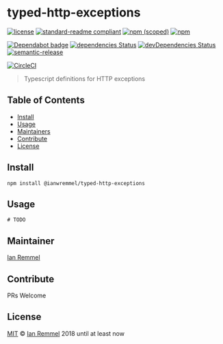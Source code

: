 # typed-http-exceptions

<!-- THIS FILE WAS GENERATED BY @ianwremmel/proj. PLEASE DO NOT REMOVE ANY COMMENTS THAT BEGING WITH "PROJ" -->

<!-- (optional) Put banner here -->

<!-- PROJ: Badges Start -->
[![license](https://img.shields.io/github/license/ianwremmel/typed-http-exceptions.svg)](https://github.com/ianwremmel/typed-http-exceptions/blob/master/LICENSE)
[![standard-readme compliant](https://img.shields.io/badge/readme%20style-standard-brightgreen.svg?style=flat-square)](https://github.com/RichardLitt/standard-readme)
[![npm (scoped)](https://img.shields.io/npm/v/@ianwremmel/typed-http-exceptions.svg)](https://www.npmjs.com/package/@ianwremmel/typed-http-exceptions)
[![npm](https://img.shields.io/npm/dm/@ianwremmel/typed-http-exceptions.svg)](https://www.npmjs.com/package/@ianwremmel/typed-http-exceptions)

[![Dependabot badge](https://img.shields.io/badge/Dependabot-active-brightgreen.svg)](https://dependabot.com/)
[![dependencies Status](https://david-dm.org/@ianwremmel/typed-http-exceptions/status.svg)](https://david-dm.org/@ianwremmel/typed-http-exceptions)
[![devDependencies Status](https://david-dm.org/@ianwremmel/typed-http-exceptions/dev-status.svg)](https://david-dm.org/@ianwremmel/typed-http-exceptions?type=dev)
[![semantic-release](https://img.shields.io/badge/%20%20%F0%9F%93%A6%F0%9F%9A%80-semantic--release-e10079.svg)](https://github.com/semantic-release/semantic-release)

[![CircleCI](https://circleci.com/gh/ianwremmel/typed-http-exceptions.svg?style=svg)](https://circleci.com/gh/ianwremmel/typed-http-exceptions)
<!-- PROJ: Badges End -->

> Typescript definitions for HTTP exceptions

## Table of Contents

- [Install](#install)
- [Usage](#usage)
- [Maintainers](#maintainers)
- [Contribute](#contribute)
- [License](#license)

## Install

```
npm install @ianwremmel/typed-http-exceptions
```

## Usage

```
# TODO
```

## Maintainer

[Ian Remmel](https://github.com/ianwremmel)

## Contribute

PRs Welcome

## License

[MIT](LICENSE) &copy; [Ian Remmel](https://github.com/ianwremmel) 2018 until at least now
